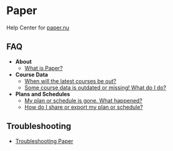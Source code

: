 # Paper

Help Center for [paper.nu](https://www.paper.nu)

## FAQ

- **About**
  - [What is Paper?](./pa100.md#what-is-paper)
- **Course Data**
  - [When will the latest courses be out?](./pa100.md#when-will-the-latest-courses-be-out)
  - [Some course data is outdated or missing! What do I do?](./pa100.md#some-course-data-is-outdated-or-missing-what-do-i-do)
- **Plans and Schedules**
  - [My plan or schedule is gone. What happened?](./pa100.md#my-plan-or-schedule-is-gone-what-happened)
  - [How do I share or export my plan or schedule?](./pa100.md#how-do-i-share-or-export-my-plan-or-schedule)

## Troubleshooting

- [Troubleshooting Paper](./pa101.mdx)
